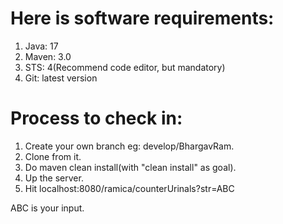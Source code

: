 # Here is software requirements:

1. Java: 17
2. Maven: 3.0
3. STS: 4(Recommend code editor, but mandatory)
4. Git: latest version

# Process to check in:

1. Create your own branch eg: develop/BhargavRam.
2. Clone from it.
3. Do maven clean install(with "clean install" as goal). 
4. Up the server.
5. Hit localhost:8080/ramica/counterUrinals?str=ABC

ABC is your input. 
